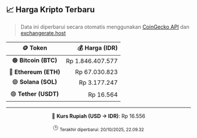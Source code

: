 

<!-- HARGA_KRIPTO -->
## 📈 Harga Kripto Terbaru

> Data ini diperbarui secara otomatis menggunakan [CoinGecko API](https://www.coingecko.com/) dan [exchangerate.host](https://exchangerate.host/)

<div align="center">

| 🪙 Token | 💰 Harga (IDR) |
|:------:|---------------:|
| 🟠 **Bitcoin (BTC)**   | Rp 1.846.407.577 |
| 🔵 **Ethereum (ETH)**  | Rp 67.030.823 |
| 🟣 **Solana (SOL)**    | Rp 3.177.247 |
| 🟢 **Tether (USDT)**   | Rp 16.564 |

---

💱 **Kurs Rupiah (USD → IDR)**: Rp 16.556

🕒 <sub>Terakhir diperbarui: 20/10/2025, 22.09.32</sub>

</div>
<!-- /HARGA_KRIPTO -->